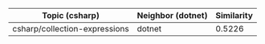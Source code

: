 | Topic (csharp) | Neighbor (dotnet) | Similarity |
|-------------|-------------------|------------|
| csharp/collection-expressions | dotnet | 0.5226 |
